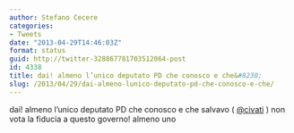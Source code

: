 ```yaml
---
author: Stefano Cecere
categories:
- Tweets
date: "2013-04-29T14:46:03Z"
format: status
guid: http://twitter-328867781703512064-post
id: 4338
title: dai! almeno l’unico deputato PD che conosco e che&#8230;
slug: /2013/04/29/dai-almeno-lunico-deputato-pd-che-conosco-e-che/
---
```


dai! almeno l’unico deputato PD che conosco e che salvavo ( [@civati](http://twitter.com/civati) ) non vota la fiducia a questo governo! almeno uno